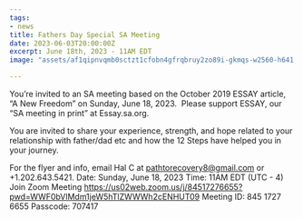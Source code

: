 ```yaml
---
tags:
- news
title: Fathers Day Special SA Meeting
date: 2023-06-03T20:00:00Z
excerpt: June 18th, 2023 - 11AM EDT
image: "assets/af1qipnvqmb0sctzt1cfobn4gfrqbruy2zo89i-gkmqs-w2560-h641.jpg"

---
```

You’re invited to an SA meeting based on the October 2019 ESSAY article, “A New Freedom” on Sunday, June 18, 2023.  Please support ESSAY, our “SA meeting in print” at Essay.sa.org. 

You are invited to share your experience, strength, and hope related to your relationship with father/dad etc and how the 12 Steps have helped you in your journey. 

For the flyer and info, email Hal C at pathtorecovery8@gmail.com or +1.202.643.5421.
Date: Sunday, June 18, 2023
Time: 11AM EDT (UTC - 4)
Join Zoom Meeting
<https://us02web.zoom.us/j/84517276655?pwd=WWF0bVlMdm1jeW5hTlZWWWh2cENHUT09>
Meeting ID: 845 1727 6655
Passcode: 707417